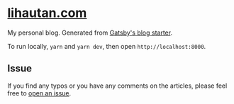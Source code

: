 # [lihautan.com](http://lihautan.com)

My personal blog. Generated from [Gatsby's blog starter](https://github.com/gatsbyjs/gatsby-starter-blog).

To run locally, `yarn` and `yarn dev`, then open `http://localhost:8000`.

## Issue

If you find any typos or you have any comments on the articles, please feel free to [open an issue](https://github.com/tanhauhau/tanhauhau.github.io/issues/new/choose).
